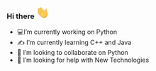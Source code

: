 ### Hi there <img src="https://raw.githubusercontent.com/AmanUpadhyay8/AmanUpadhyay8/main/wave.gif" width="30px">

<!--
**AmanUpadhyay8/AmanUpadhyay8** is a ✨ _special_ ✨ repository because its `README.md` (this file) appears on your GitHub profile. -->



- 💻I’m currently working on Python
- ✍ I’m currently learning C++ and Java
- 🤩 I’m looking to collaborate on Python
- 🤔 I’m looking for help with New Technologies


